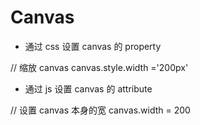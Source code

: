 # Canvas

- 通过 css 设置 canvas 的 property

// 缩放 canvas
canvas.style.width ='200px'

- 通过 js 设置 canvas 的 attribute

// 设置 canvas 本身的宽
canvas.width = 200
